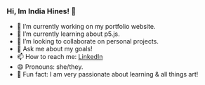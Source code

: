 ### Hi, Im India Hines! 👋


- 🔭 I’m currently working on my portfolio website.
- 🌱 I’m currently learning about p5.js.
- 👯 I’m looking to collaborate on personal projects.
- 💬 Ask me about my goals!
- 📫 How to reach me: [LinkedIn](www.linkedin.com/in/india-h-96943b1ab)
- 😄 Pronouns: she/they.
- 🎨 Fun fact: I am very passionate about learning & all things art!
